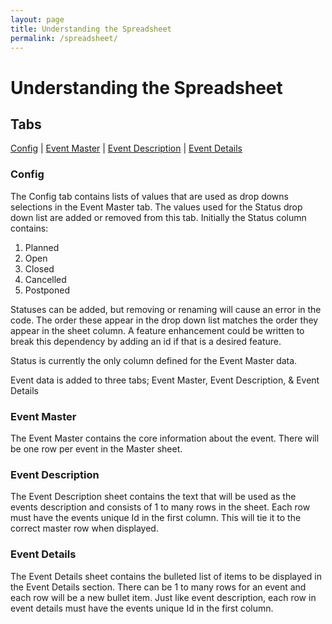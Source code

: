```yaml
---
layout: page
title: Understanding the Spreadsheet
permalink: /spreadsheet/
---
```

# Understanding the Spreadsheet

## Tabs    
[Config](#config) | [Event Master](#event-master) | [Event Description](#event-description) | [Event Details](#event-details)

### Config
The Config tab contains lists of values that are used as drop downs selections in the Event Master tab.
The values used for the Status drop down list are added or removed from this tab. 
Initially the Status column contains:
1. Planned
2. Open
3. Closed
4. Cancelled 
5. Postponed

Statuses can be added, but removing or renaming will cause an error in the code. The order these appear in the drop down
list matches the order they appear in the sheet column. 
A feature enhancement could be written to break this dependency by adding an id if that is a desired feature.

Status is currently the only column defined for the Event Master data.

Event data is added to three tabs; Event Master, Event Description, & Event Details

### Event Master
The Event Master contains the core information about the event. There will be one row per event in the Master sheet.

### Event Description
The Event Description sheet contains the text that will be used as the events description and consists of 1 to many rows in the sheet. Each row must have the 
events unique Id in the first column. This will tie it to the correct master row when displayed.

### Event Details
The Event Details sheet contains the bulleted list of items to be displayed in the Event Details section. There can be 1 to many rows for an event and each row 
will be a new bullet item. Just like event description, each row in event details must have the events unique Id in the first column.

